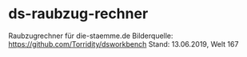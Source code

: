 # ds-raubzug-rechner
Raubzugrechner für die-staemme.de
Bilderquelle: https://github.com/Torridity/dsworkbench
Stand: 13.06.2019, Welt 167
